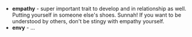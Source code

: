 <ul>
  <li><strong>empathy</strong> - super important trait to develop and in relationship as well. 
  Putting yourself in someone else's shoes. Sunnah! If you want to be understood by others, don't be stingy with empathy yourself.</li>
  <li><strong>envy</strong> - ...</li>
</ul>
